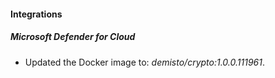 #### Integrations
##### Microsoft Defender for Cloud
- Updated the Docker image to: *demisto/crypto:1.0.0.111961*.
